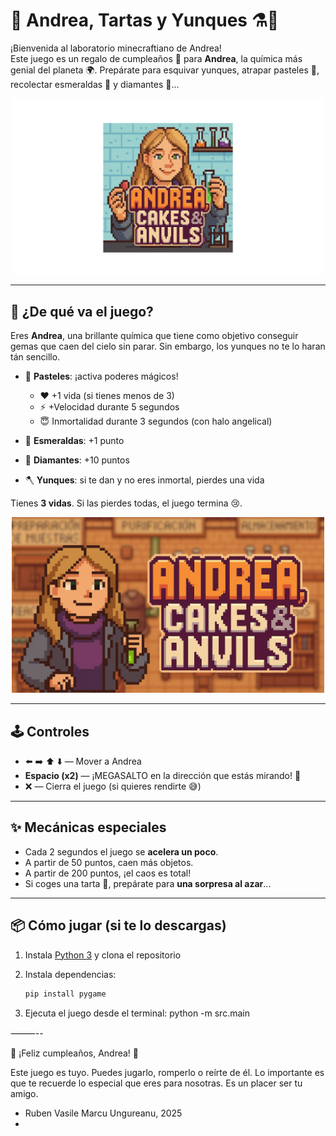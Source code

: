 # 🎂 Andrea, Tartas y Yunques ⚗️💎

¡Bienvenida al laboratorio minecraftiano de Andrea!  
Este juego es un regalo de cumpleaños 🎁 para **Andrea**, la química más genial del planeta 🌍. Prepárate para esquivar yunques, atrapar pasteles 🎂, recolectar esmeraldas 💚 y diamantes 💎...

<div align="center">
  <img src="assets/sprites/logo_andreacakesyanvils.png" alt="Pantalla de carga de Andrea" width="500"/>
</div>

---

## 🧪 ¿De qué va el juego?

Eres **Andrea**, una brillante química que tiene como objetivo conseguir gemas que caen del cielo sin parar. 
Sin embargo, los yunques no te lo haran tán sencillo.

- 🍰 **Pasteles**: ¡activa poderes mágicos!
  - ❤️ +1 vida (si tienes menos de 3)
  - ⚡ +Velocidad durante 5 segundos
  - 😇 Inmortalidad durante 3 segundos (con halo angelical)

- 💚 **Esmeraldas**: +1 punto  
- 💎 **Diamantes**: +10 puntos  
- 🪓 **Yunques**: si te dan y no eres inmortal, pierdes una vida  

Tienes **3 vidas**. Si las pierdes todas, el juego termina 😢.

<div align="center">
  <img src="assets/sprites/loadcscreen.png" alt="Pantalla de carga de Andrea" width="500"/>
</div>

---

## 🕹️ Controles

- ⬅️ ➡️ ⬆️ ⬇️ — Mover a Andrea  
- **Espacio (x2)** — ¡MEGASALTO en la dirección que estás mirando! 🦘  
- ❌ — Cierra el juego (si quieres rendirte 😅)

---

## ✨ Mecánicas especiales

- Cada 2 segundos el juego se **acelera un poco**.  
- A partir de 50 puntos, caen más objetos.  
- A partir de 200 puntos, ¡el caos es total!  
- Si coges una tarta 🍰, prepárate para **una sorpresa al azar**...

---

## 📦 Cómo jugar (si te lo descargas)

1. Instala [Python 3](https://www.python.org/downloads/) y clona el repositorio

2. Instala dependencias:
   ```bash
   pip install pygame

3.	Ejecuta el juego desde el terminal:
python -m src.main

⸻--

🎉 ¡Feliz cumpleaños, Andrea! 🎉

Este juego es tuyo. Puedes jugarlo, romperlo o reírte de él. Lo importante es que te recuerde lo especial que eres para nosotras. Es un placer ser tu amigo.
- Ruben Vasile Marcu Ungureanu, 2025
- 

